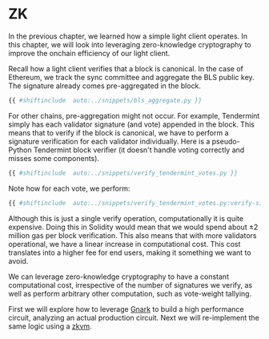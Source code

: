 # ZK

In the previous chapter, we learned how a simple light client operates. In this chapter, we will look into leveraging zero-knowledge cryptography to improve the onchain efficiency of our light client.

Recall how a light client verifies that a block is canonical. In the case of Ethereum, we track the sync committee and aggregate the BLS public key. The signature already comes pre-aggregated in the block.

```python
{{ #shiftinclude  auto:../snippets/bls_aggregate.py }}
```

For other chains, pre-aggregation might not occur. For example, Tendermint simply has each validator signature (and vote) appended in the block. This means that to verify if the block is canonical, we have to perform a signature verification for each validator individually. Here is a pseudo-Python Tendermint block verifier (it doesn't handle voting correctly and misses some components).

```python
{{ #shiftinclude  auto:../snippets/verify_tendermint_votes.py }}
```

Note how for each vote, we perform:

```python
{{ #shiftinclude  auto:../snippets/verify_tendermint_votes.py:verify-signature }}
```

Although this is just a single verify operation, computationally it is quite expensive. Doing this in Solidity would mean that we would spend about ±2 million gas per block verification. This also means that with more validators operational, we have a linear increase in computational cost. This cost translates into a higher fee for end users, making it something we want to avoid.

We can leverage zero-knowledge cryptography to have a constant computational cost, irrespective of the number of signatures we verify, as well as perform arbitrary other computation, such as vote-weight tallying.

First we will explore how to leverage [Gnark](https://github.com/Consensys/gnark) to build a high performance circuit, analyzing an actual production circuit. Next we will re-implement the same logic using a [zkvm](https://dev.risczero.com/api/zkvm/).